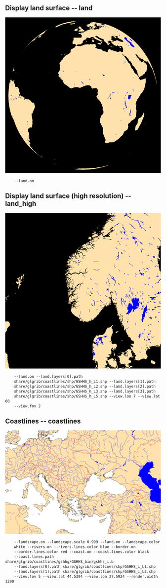 ## Display land surface -- land
![](samples/land/TEST_0000.png)

```
    --land.on 
```
## Display land surface (high resolution) -- land_high
![](samples/land_high/TEST_0000.png)

```
    --land.on --land.layers[0].path 
    share/glgrib/coastlines/shp/GSHHS_h_L1.shp --land.layers[1].path 
    share/glgrib/coastlines/shp/GSHHS_h_L2.shp --land.layers[2].path 
    share/glgrib/coastlines/shp/GSHHS_h_L3.shp --land.layers[3].path 
    share/glgrib/coastlines/shp/GSHHS_h_L5.shp --view.lon 7 --view.lat 60 
    --view.fov 2 
```
## Coastlines -- coastlines
![](samples/coastlines/TEST_0000.png)

```
    --landscape.on --landscape.scale 0.999 --land.on --landscape.color 
    white --rivers.on --rivers.lines.color blue --border.on 
    --border.lines.color red --coast.on --coast.lines.color black 
    --coast.lines.path share/glgrib/coastlines/gshhg/GSHHS_bin/gshhs_i.b 
    --land.layers[0].path share/glgrib/coastlines/shp/GSHHS_i_L1.shp 
    --land.layers[1].path share/glgrib/coastlines/shp/GSHHS_i_L2.shp 
    --view.fov 5 --view.lat 44.5394 --view.lon 27.5924 --render.width 1200 
```

